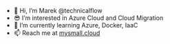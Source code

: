 - 👋 Hi, I’m Marek @technicalflow
- 😎 I’m interested in Azure Cloud and Cloud Migration
- 🌱 I’m currently learning Azure, Docker, IaaC
- 📫 Reach me at <a href="http://mysmall.cloud/">mysmall.cloud</a>

<!---
technicalflow/technicalflow is a ✨ special ✨ repository because its `README.md` (this file) appears on your GitHub profile.
You can click the Preview link to take a look at your changes.
--->
